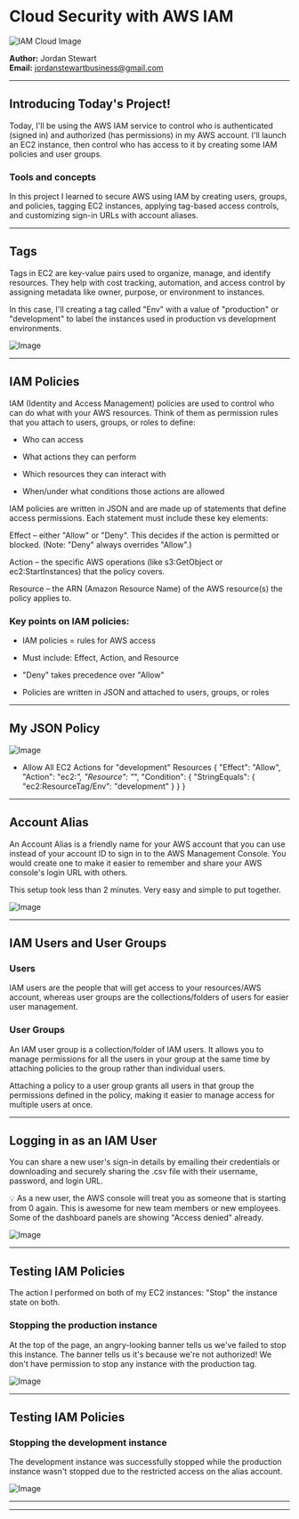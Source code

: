 

# Cloud Security with AWS IAM
![IAM Cloud Image](https://github.com/user-attachments/assets/4e8ffe0c-cfcc-476a-a1e8-81a64e7bacf3)



**Author:** Jordan Stewart  
**Email:** jordanstewartbusiness@gmail.com


---

## Introducing Today's Project!

Today, I'll be using the AWS IAM service to control who is authenticated (signed in) and authorized (has permissions) in my AWS account. I'll launch an EC2 instance, then control who has access to it by creating some IAM policies and user groups.

### Tools and concepts

In this project I learned to secure AWS using IAM by creating users, groups, and policies, tagging EC2 instances, applying tag-based access controls, and customizing sign-in URLs with account aliases.


---

## Tags

Tags in EC2 are key-value pairs used to organize, manage, and identify resources. They help with cost tracking, automation, and access control by assigning metadata like owner, purpose, or environment to instances.

In this case, I'll creating a tag called "Env" with a value of "production" or "development" to label the instances used in production vs development environments.

![Image](http://learn.nextwork.org/authentic_azure_zealous_melon/uploads/aws-security-iam_2e0e5a5d)

---

## IAM Policies

IAM (Identity and Access Management) policies are used to control who can do what with your AWS resources. Think of them as permission rules that you attach to users, groups, or roles to define:

- Who can access

- What actions they can perform

- Which resources they can interact with

- When/under what conditions those actions are allowed


IAM policies are written in JSON and are made up of statements that define access permissions. Each statement must include these key elements:

Effect – either "Allow" or "Deny". This decides if the action is permitted or blocked. (Note: "Deny" always overrides "Allow".)

Action – the specific AWS operations (like s3:GetObject or ec2:StartInstances) that the policy covers.

Resource – the ARN (Amazon Resource Name) of the AWS resource(s) the policy applies to.
### Key points on IAM policies:

- IAM policies = rules for AWS access

- Must include: Effect, Action, and Resource

- "Deny" takes precedence over "Allow"

- Policies are written in JSON and attached to users, groups, or roles

---

## My JSON Policy

![Image](http://learn.nextwork.org/authentic_azure_zealous_melon/uploads/aws-security-iam_1c864649)

- Allow All EC2 Actions for "development" Resources
 {
  "Effect": "Allow",
  "Action": "ec2:*",
  "Resource": "*",
  "Condition": {
    "StringEquals": {
      "ec2:ResourceTag/Env": "development"
    }
  }
}


---

## Account Alias

An Account Alias is a friendly name for your AWS account that you can use instead of your account ID to sign in to the AWS Management Console. You would create one to make it easier to remember and share your AWS console's login URL with others.

This setup took less than 2 minutes. Very easy and simple to put together. 

![Image](http://learn.nextwork.org/authentic_azure_zealous_melon/uploads/aws-security-iam_0eb4439b)

---

## IAM Users and User Groups

### Users

IAM users are the people that will get access to your resources/AWS account, whereas user groups are the collections/folders of users for easier user management.

### User Groups

An IAM user group is a collection/folder of IAM users. It allows you to manage permissions for all the users in your group at the same time by attaching policies to the group rather than individual users.

Attaching a policy to a user group grants all users in that group the permissions defined in the policy, making it easier to manage access for multiple users at once.

---

## Logging in as an IAM User

You can share a new user's sign-in details by emailing their credentials or downloading and securely sharing the .csv file with their username, password, and login URL.

💡 As a new user, the AWS console will treat you as someone that is starting from 0 again. This is awesome for new team members or new employees. Some of the dashboard panels are showing "Access denied" already.



![Image](http://learn.nextwork.org/authentic_azure_zealous_melon/uploads/aws-security-iam_6f2ab446)

---

## Testing IAM Policies

The action I performed on both of my EC2 instances:  "Stop" the instance state on both. 

### Stopping the production instance

At the top of the page, an angry-looking banner tells us we've failed to stop this instance. The banner tells us it's because we're not authorized! We don't have permission to stop any instance with the production tag.

![Image](http://learn.nextwork.org/authentic_azure_zealous_melon/uploads/aws-security-iam_0e7a9d6a)

---

## Testing IAM Policies

### Stopping the development instance

The development instance was successfully stopped while the production instance wasn't stopped due to the restricted access on the alias account. 

![Image](http://learn.nextwork.org/authentic_azure_zealous_melon/uploads/aws-security-iam_1811801c)



---

---
